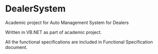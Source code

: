 # DealerSystem
Academic project for Auto Management System for Dealers

Written in VB.NET as part of academic project.

All the functional specifications are included in Functional Specification document.


